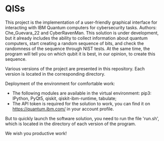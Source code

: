 # QISs
This project is the implementation of a user-friendly graphical interface for interacting with IBM Quantum computers for cybersecurity tasks. Authors: Che_Guevara_22 and CyberRavenMan. This solution is under development, but it already includes the ability to collect information about quantum computers, start creating a random sequence of bits, and check the randomness of the sequence through NIST tests. At the same time, the program will tell you on which qubit it is best, in our opinion, to create this sequence.

Various versions of the project are presented in this repository. Each version is located in the corresponding directory.

Deployment of the environment for comfortable work:
- The following modules are available in the virtual environment: pip3: IPython, PyQt5, qiskit, qiskit-ibm-runtime, tabulate;
- The API token is required for the solution to work, you can find it on https://quantum.ibm.com/ in your account profile.

But to quickly launch the software solution, you need to run the file 'run.sh', which is located in the directory of each version of the program.

We wish you productive work!
